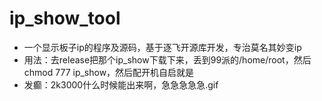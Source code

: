 # ip_show_tool
- 一个显示板子ip的程序及源码，基于逐飞开源库开发，专治莫名其妙变ip
- 用法：去release把那个ip_show下载下来，丢到99派的/home/root，然后chmod 777 ip_show，然后配开机自启就是
- 发癫：2k3000什么时候能出来啊，急急急急急.gif
